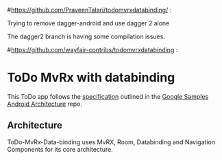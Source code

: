 #https://github.com/PraveenTalari/todomvrxdatabinding/ :

Trying to remove dagger-android and use dagger 2 alone

The dagger2 branch is having some compilation issues.


#https://github.com/wayfair-contribs/todomvrxdatabinding :

ToDo MvRx with databinding
======================

This ToDo app follows the [specification](https://github.com/googlesamples/android-architecture/wiki/To-do-app-specification) outlined in the [Google Samples Android Architecture](https://github.com/googlesamples/android-architecture) repo.

## Architecture
ToDo-MvRx-Data-binding uses MvRX, Room, Databinding and Navigation Components for its core architecture.
